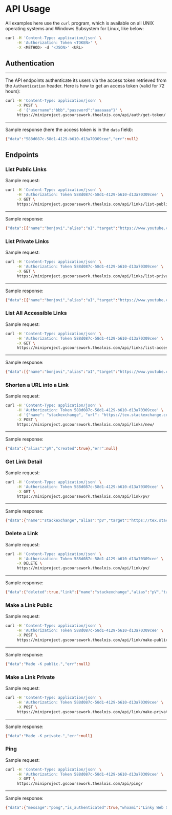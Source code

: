# API Usage
All examples here use the `curl` program, which is available on all UNIX operating systems and Windows Subsystem for Linux, like below:
```bash
curl -H 'Content-Type: application/json' \
     -H 'Authorization: Token <TOKEN>' \
     -X <METHOD> -d '<JSON>' <URL>
```
## Authentication
---

The API endpoints authenticate its users via the access token retrieved from the `Authentication` header.
Here is how to get an access token (valid for 72 hours):
```bash
curl -H 'Content-Type: application/json' \
     -X POST \
     -d '{"username":"bbb","password":"aaaaaaa"}' \
     https://miniproject.gscoursework.thealois.com/api/auth/get-token/
```
---
Sample response (here the access token is in the `data` field):
```bash
{"data":"588d087c-58d1-4129-b610-d13a70309cee","err":null}
```
## Endpoints
### List Public Links
Sample request:
```bash
curl -H 'Content-Type: application/json' \
     -H 'Authorization: Token 588d087c-58d1-4129-b610-d13a70309cee' \
     -X GET \
     https://miniproject.gscoursework.thealois.com/api/links/list-public/
```
---
Sample response:
```bash
{"data":[{"name":"bonjovi","alias":"aI","target":"https://www.youtube.com/watch?v=dPLfRZkJdbE","is_dangerous":false,"virus_info":"OK","is_public":true}],"err":null}
```
### List Private Links
Sample request:
```bash
curl -H 'Content-Type: application/json' \
     -H 'Authorization: Token 588d087c-58d1-4129-b610-d13a70309cee' \
     -X GET \
     https://miniproject.gscoursework.thealois.com/api/links/list-private/
```
---
Sample response:
```bash
{"data":[{"name":"bonjovi","alias":"aI","target":"https://www.youtube.com/watch?v=dPLfRZkJdbE","is_dangerous":false,"virus_info":"OK","is_public":true},{"name":"google","alias":"-K","target":"https://www.google.com/","is_dangerous":false,"virus_info":"OK","is_public":false},{"name":"wanderer","alias":"qV","target":"https://www.youtube.com/watch?v=f730CwvGUf8","is_dangerous":false,"virus_info":"OK","is_public":false}],"err":null}
```

### List All Accessible Links
Sample request:
```bash
curl -H 'Content-Type: application/json' \
     -H 'Authorization: Token 588d087c-58d1-4129-b610-d13a70309cee' \
     -X GET \
     https://miniproject.gscoursework.thealois.com/api/links/list-accessible/
```
---
Sample response:
```bash
{"data":[{"name":"bonjovi","alias":"aI","target":"https://www.youtube.com/watch?v=dPLfRZkJdbE","is_dangerous":false,"virus_info":"OK","is_public":true},{"name":"curl","alias":"Pz","target":"https://curl.se/","is_dangerous":false,"virus_info":"OK","is_public":true},{"name":"google","alias":"-K","target":"https://www.google.com/","is_dangerous":false,"virus_info":"OK","is_public":false},{"name":"wanderer","alias":"qV","target":"https://www.youtube.com/watch?v=f730CwvGUf8","is_dangerous":false,"virus_info":"OK","is_public":false}],"err":null}
```
### Shorten a URL into a Link
Sample request:
```bash
curl -H 'Content-Type: application/json' \
     -H 'Authorization: Token 588d087c-58d1-4129-b610-d13a70309cee' \
     -d '{"name": "stackexchange", "url": "https://tex.stackexchange.com/"}'\
     -X POST \
     https://miniproject.gscoursework.thealois.com/api/links/new/
```
---
Sample response:
```bash
{"data":{"alias":"pV","created":true},"err":null}
```

### Get Link Detail
Sample request:
```bash
curl -H 'Content-Type: application/json' \
     -H 'Authorization: Token 588d087c-58d1-4129-b610-d13a70309cee' \
     -X GET \
     https://miniproject.gscoursework.thealois.com/api/link/pv/
```
---
Sample response:
```bash
{"data":{"name":"stackexchange","alias":"pV","target":"https://tex.stackexchange.com/","is_dangerous":false,"virus_info":"OK","is_public":false},"err":null}
```

### Delete a Link
Sample request:
```bash
curl -H 'Content-Type: application/json' \
     -H 'Authorization: Token 588d087c-58d1-4129-b610-d13a70309cee' \
     -X DELETE \
     https://miniproject.gscoursework.thealois.com/api/link/pv/
```
---
Sample response:
```bash
{"data":{"deleted":true,"link":{"name":"stackexchange","alias":"pV","target":"https://tex.stackexchange.com/","is_dangerous":false,"virus_info":"OK","is_public":false}},"err":null}
```


### Make a Link Public
Sample request:
```bash
curl -H 'Content-Type: application/json' \
     -H 'Authorization: Token 588d087c-58d1-4129-b610-d13a70309cee' \
     -X POST \
     https://miniproject.gscoursework.thealois.com/api/link/make-public/-K/
```
---
Sample response:
```bash
{"data":"Made -K public.","err":null}
```


### Make a Link Private
Sample request:
```bash
curl -H 'Content-Type: application/json' \
     -H 'Authorization: Token 588d087c-58d1-4129-b610-d13a70309cee' \
     -X POST \
     https://miniproject.gscoursework.thealois.com/api/link/make-private/-K/
```
---
Sample response:
```bash
{"data":"Made -K private.","err":null}
```

### Ping
Sample request:
```bash
curl -H 'Content-Type: application/json' \
     -H 'Authorization: Token 588d087c-58d1-4129-b610-d13a70309cee' \
     -X GET \
     https://miniproject.gscoursework.thealois.com/api/ping/
```
---
Sample response:
```bash
{"data":{"message":"pong","is_authenticated":true,"whoami":"Linky Web Service"},"err":null}
```
